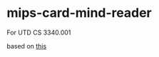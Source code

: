 # mips-card-mind-reader
For UTD CS 3340.001

based on [this](https://www.mathsisfun.com/games/mind-reader.html)
